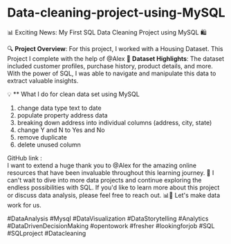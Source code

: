 # Data-cleaning-project-using-MySQL

📊 Exciting News: My First SQL Data Cleaning Project using MySQL 🛍️


🔍 **Project Overview**: For this project, I worked with a Housing Dataset. This Project I complete with the help of @Alex  🛒
 **Dataset Highlights**: The dataset included customer profiles, purchase history, product details, and more. With the power of SQL, I was able to navigate and manipulate this data to extract valuable insights.

💡 ** What I do for clean data set using MySQL
1.  change data type text to date
2.  populate property address data
3.  breaking down address into individual columns (address, city, state)
4.  change Y and N to Yes and No 
5.  remove duplicate
6.  delete unused column

GitHub link :  
I want to extend a huge thank you to @Alex  for the amazing online resources that have been invaluable throughout this learning journey. 🙏
I can't wait to dive into more data projects and continue exploring the endless possibilities with SQL. If you'd like to learn more about this project or discuss data analysis, please feel free to reach out. 📊💬
Let's make data work for us.

#DataAnalysis  #Mysql #DataVisualization #DataStorytelling #Analytics #DataDrivenDecisionMaking
#opentowork #fresher #lookingforjob #SQL #SQLproject #Datacleaning
